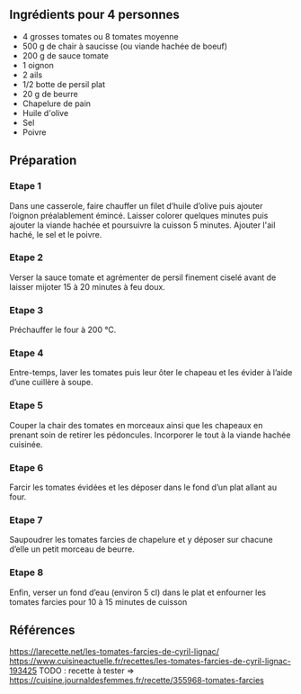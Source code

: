 ## Ingrédients pour 4 personnes

- 4 grosses tomates ou 8 tomates moyenne
- 500 g de chair à saucisse (ou viande hachée de boeuf)
- 200 g de sauce tomate
- 1 oignon
- 2 ails
- 1/2 botte de persil plat
- 20 g de beurre
- Chapelure de pain
- Huile d'olive
- Sel
- Poivre

## Préparation

### Etape 1

Dans une casserole, faire chauffer un filet d’huile d’olive puis ajouter l’oignon préalablement émincé. Laisser colorer quelques minutes puis ajouter la viande hachée et poursuivre la cuisson 5 minutes. Ajouter l'ail haché, le sel et le poivre.

### Etape 2

Verser la sauce tomate et agrémenter de persil finement ciselé avant de laisser mijoter 15 à 20 minutes à feu doux.

### Etape 3

Préchauffer le four à 200 °C.

### Etape 4

Entre-temps, laver les tomates puis leur ôter le chapeau et les évider à l’aide d’une cuillère à soupe.

### Etape 5

Couper la chair des tomates en morceaux ainsi que les chapeaux en prenant soin de retirer les pédoncules. Incorporer le tout à la viande hachée cuisinée.

### Etape 6

Farcir les tomates évidées et les déposer dans le fond d’un plat allant au four.

### Etape 7

Saupoudrer les tomates farcies de chapelure et y déposer sur chacune d’elle un petit morceau de beurre.

### Etape 8

Enfin, verser un fond d’eau (environ 5 cl) dans le plat et enfourner les tomates farcies pour 10 à 15 minutes de cuisson

## Références

https://larecette.net/les-tomates-farcies-de-cyril-lignac/
https://www.cuisineactuelle.fr/recettes/les-tomates-farcies-de-cyril-lignac-193425
TODO : recette à tester => https://cuisine.journaldesfemmes.fr/recette/355968-tomates-farcies
